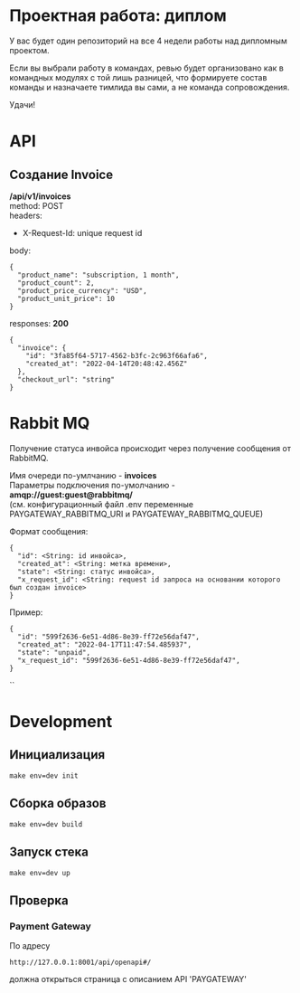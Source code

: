 # Проектная работа: диплом

У вас будет один репозиторий на все 4 недели работы над дипломным проектом. 

Если вы выбрали работу в командах, ревью будет организовано как в командных модулях с той лишь разницей, что формируете состав команды и назначаете тимлида вы сами, а не команда сопровождения.

Удачи!

# API
## Создание Invoice
**/api/v1/invoices**  
method: POST  
headers:
* X-Request-Id: unique request id  

body:  
```
{
  "product_name": "subscription, 1 month",
  "product_count": 2,
  "product_price_currency": "USD",
  "product_unit_price": 10
}
```

responses:
**200**
```
{
  "invoice": {
    "id": "3fa85f64-5717-4562-b3fc-2c963f66afa6",
    "created_at": "2022-04-14T20:48:42.456Z"
  },
  "checkout_url": "string"
}
```

# Rabbit MQ
Получение статуса инвойса происходит через получение сообщения от RabbitMQ.  
  
Имя очереди по-умлчанию - **invoices**  
Параметры подключения по-умолчанию - **amqp://guest:guest@rabbitmq/**  
(см. конфигурационный файл .env переменные PAYGATEWAY_RABBITMQ_URI и PAYGATEWAY_RABBITMQ_QUEUE)  
  
Формат сообщения:
```
{
  "id": <String: id инвойса>,
  "created_at": <String: метка времени>,
  "state": <String: статус инвойса>,
  "x_request_id": <String: request id запроса на основании которого был создан invoice>
}
```

Пример:
```
{
  "id": "599f2636-6e51-4d86-8e39-ff72e56daf47",
  "created_at": "2022-04-17T11:47:54.485937",
  "state": "unpaid",
  "x_request_id": "599f2636-6e51-4d86-8e39-ff72e56daf47",
}
```
``
# Development

## Инициализация
```
make env=dev init
```

## Сборка образов
```
make env=dev build
```

## Запуск стека
```
make env=dev up
```

## Проверка
### Payment Gateway
По адресу
```
http://127.0.0.1:8001/api/openapi#/
```
должна открыться страница с описанием API 'PAYGATEWAY'


